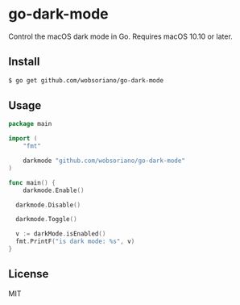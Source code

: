 # go-dark-mode

Control the macOS dark mode in Go. Requires macOS 10.10 or later.

## Install

```bash
$ go get github.com/wobsoriano/go-dark-mode
```

## Usage

```go
package main

import (
	"fmt"

	darkmode "github.com/wobsoriano/go-dark-mode"
)

func main() {
	darkmode.Enable()

  darkmode.Disable()

  darkmode.Toggle()

  v := darkMode.isEnabled()
  fmt.PrintF("is dark mode: %s", v)
}
```

## License

MIT
